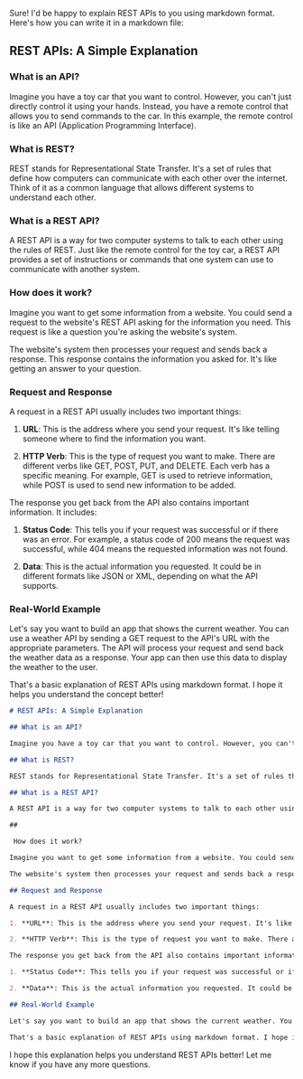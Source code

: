 Sure! I'd be happy to explain REST APIs to you using markdown format. Here's how you can write it in a markdown file:

## REST APIs: A Simple Explanation

### What is an API?

Imagine you have a toy car that you want to control. However, you can't just directly control it using your hands. Instead, you have a remote control that allows you to send commands to the car. In this example, the remote control is like an API (Application Programming Interface).

### What is REST?

REST stands for Representational State Transfer. It's a set of rules that define how computers can communicate with each other over the internet. Think of it as a common language that allows different systems to understand each other.

### What is a REST API?

A REST API is a way for two computer systems to talk to each other using the rules of REST. Just like the remote control for the toy car, a REST API provides a set of instructions or commands that one system can use to communicate with another system.

### How does it work?

Imagine you want to get some information from a website. You could send a request to the website's REST API asking for the information you need. This request is like a question you're asking the website's system.

The website's system then processes your request and sends back a response. This response contains the information you asked for. It's like getting an answer to your question.

### Request and Response

A request in a REST API usually includes two important things: 

1. **URL**: This is the address where you send your request. It's like telling someone where to find the information you want.

2. **HTTP Verb**: This is the type of request you want to make. There are different verbs like GET, POST, PUT, and DELETE. Each verb has a specific meaning. For example, GET is used to retrieve information, while POST is used to send new information to be added.

The response you get back from the API also contains important information. It includes:

1. **Status Code**: This tells you if your request was successful or if there was an error. For example, a status code of 200 means the request was successful, while 404 means the requested information was not found.

2. **Data**: This is the actual information you requested. It could be in different formats like JSON or XML, depending on what the API supports.

### Real-World Example

Let's say you want to build an app that shows the current weather. You can use a weather API by sending a GET request to the API's URL with the appropriate parameters. The API will process your request and send back the weather data as a response. Your app can then use this data to display the weather to the user.

That's a basic explanation of REST APIs using markdown format. I hope it helps you understand the concept better!

```markdown
# REST APIs: A Simple Explanation

## What is an API?

Imagine you have a toy car that you want to control. However, you can't just directly control it using your hands. Instead, you have a remote control that allows you to send commands to the car. In this example, the remote control is like an API (Application Programming Interface).

## What is REST?

REST stands for Representational State Transfer. It's a set of rules that define how computers can communicate with each other over the internet. Think of it as a common language that allows different systems to understand each other.

## What is a REST API?

A REST API is a way for two computer systems to talk to each other using the rules of REST. Just like the remote control for the toy car, a REST API provides a set of instructions or commands that one system can use to communicate with another system.

##

 How does it work?

Imagine you want to get some information from a website. You could send a request to the website's REST API asking for the information you need. This request is like a question you're asking the website's system.

The website's system then processes your request and sends back a response. This response contains the information you asked for. It's like getting an answer to your question.

## Request and Response

A request in a REST API usually includes two important things: 

1. **URL**: This is the address where you send your request. It's like telling someone where to find the information you want.

2. **HTTP Verb**: This is the type of request you want to make. There are different verbs like GET, POST, PUT, and DELETE. Each verb has a specific meaning. For example, GET is used to retrieve information, while POST is used to send new information to be added.

The response you get back from the API also contains important information. It includes:

1. **Status Code**: This tells you if your request was successful or if there was an error. For example, a status code of 200 means the request was successful, while 404 means the requested information was not found.

2. **Data**: This is the actual information you requested. It could be in different formats like JSON or XML, depending on what the API supports.

## Real-World Example

Let's say you want to build an app that shows the current weather. You can use a weather API by sending a GET request to the API's URL with the appropriate parameters. The API will process your request and send back the weather data as a response. Your app can then use this data to display the weather to the user.

That's a basic explanation of REST APIs using markdown format. I hope it helps you understand the concept better!
```

I hope this explanation helps you understand REST APIs better! Let me know if you have any more questions.